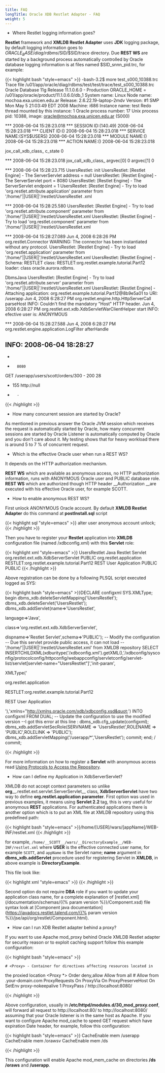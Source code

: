 ```yaml
---
title: FAQ
longTitle: Oracle XDB Restlet Adapter - FAQ
weight: 5
---
```

* Where Restlet logging information goes?

__Restlet__ framework and __XMLDB Restlet Adapter__ uses __JDK__ logging package, by default logging information goes to $ORACLE_BASE/diag/rdbms/$SID/$SID/trace directory.
Due __REST WS__ are started by a background process automatically controlled by Oracle database logging information is at files named $SID_snnn_pid.trc, for example:


{{< highlight bash "style=emacs" >}}
-bash-3.2$ more test_s000_10388.trc
Trace file /u01/app/oracle/diag/rdbms/test/test/trace/test_s000_10388.trc
Oracle Database 11g Release 11.1.0.6.0 - Production
ORACLE_HOME = /u01/app/oracle/product/11.1.0.6.0/db_1
System name:    Linux
Node name:      mochoa.exa.unicen.edu.ar
Release:        2.6.22.19-laptop-2mdv
Version:        #1 SMP Mon May 5 21:03:49 EDT 2008
Machine:        i686
Instance name: test
Redo thread mounted by this instance: 1
Oracle process number: 17
Unix process pid: 10388, image: oracle@mochoa.exa.unicen.edu.ar (S000)


*** 2008-06-04 15:28:23.018
*** SESSION ID:(140.49) 2008-06-04 15:28:23.018
*** CLIENT ID:() 2008-06-04 15:28:23.018
*** SERVICE NAME:(SYS$USERS) 2008-06-04 15:28:23.018
*** MODULE NAME:() 2008-06-04 15:28:23.018
*** ACTION NAME:() 2008-06-04 15:28:23.018


jox_call_xdb_class_ c_state 0


*** 2008-06-04 15:28:23.018
jox_call_xdb_class_ argvec[0] 0 argvec[1] 0


*** 2008-06-04 15:28:23.715
UsersRestlet: init
UsersRestlet: [Restlet Engine] - The ServerServlet address = null
UsersRestlet: [Restlet Engine] - The ServerServlet port = 8080
UsersRestlet: [Restlet Engine] - The ServerServlet endpoint = 1
UsersRestlet: [Restlet Engine] - Try to load 'org.restlet.attribute.application'
parameter from '/home/'||USER||'/restlet/UsersRestlet
.xml


*** 2008-06-04 15:28:25.580
UsersRestlet: [Restlet Engine] - Try to load 'org.restlet.attribute.component' parameter from '/home/'||USER||'/restlet/UsersRestlet.xml
UsersRestlet: [Restlet Engine] - Try to load 'org.restlet.component' parameter from '/home/'||USER||'/restlet/UsersRestlet.xml


*** 2008-06-04 15:28:27.089
Jun 4, 2008 6:28:26 PM org.restlet.Connector <init>
WARNING: The connector has been instantiated without any protocol.
UsersRestlet: [Restlet Engine] - Try to load 'org.restlet.application' parameter
from '/home/'||USER||'/restlet/UsersRestlet.xml
UsersRestlet: [Restlet Engine] - Schema: RESTLET class:
RESTLET:org.restlet.example.tutorial.Part12 loader: class oracle.aurora.rdbms.

DbmsJava
UsersRestlet: [Restlet Engine] - Try to load 'org.restlet.attribute.server'
parameter from '/home/'||USER||'/restlet/UsersRestlet.xml
UsersRestlet: [Restlet Engine] - Attaching application:
org.restlet.example.tutorial.Part12@8b9e5a01 to URI: /userapp
Jun 4, 2008 6:28:27 PM org.restlet.engine.http.HttpServerCall parseHost
INFO: Couldn't find the mandatory "Host" HTTP header.
Jun 4, 2008 6:28:27 PM org.restlet.ext.xdb.XdbServletWarClientHelper start
INFO: efective user is: ANONYMOUS


*** 2008-06-04 15:28:27.588
Jun 4, 2008 6:28:27 PM org.restlet.engine.application.LogFilter afterHandle

INFO: 2008-06-04
18:28:27
-
-
-       8080
GET
/userapp/users/scott/orders/300 -
200     28
-    155
http://null
-       -
{{< /highlight >}}


* How many concurrent session are started by Oracle?


As mentioned in previous answer the Oracle JVM session which receives the request is automatically started by Oracle, how many concurrent sessions are started by Oracle Listener is automatically computed by Oracle and you don't care about it. My testing shows that for heavy workload there is around 5 to 7 % of concurrent request.


* Which is the effective Oracle user when run a REST WS?


It depends on the HTTP authorization mechanism.

__REST WS__ which are available as anonymous access, no HTTP authorization information, runs with ANONYMOUS Oracle user and PUBLIC database role.
__REST WS__ which are authorized though HTTP header __Authorization __are executed with his effective Oracle user, for example SCOTT.


* How to enable anonymous REST WS?


First unlock ANONYMOUS Oracle account. By default __XMLDB Restlet Adapter__ do this command at __postInstall.sql__ script


{{< highlight sql "style=emacs" >}} alter user anonymous account unlock;
{{< /highlight >}}


Then you have to register your __Restlet__ application into __XMLDB__ configuration file (named /xdbconfig.xml) with this __Servlet__ role:


{{< highlight xml "style=emacs" >}}<servlet xmlns="http://xmlns.oracle.com/xdb/xdbconfig.xsd">
    <servlet-name>UsersRestlet</servlet-name>
    <servlet-language>Java</servlet-language>
    <display-name>Restlet Servlet</display-name>
    <servlet-class>org.restlet.ext.xdb.XdbServerServlet</servlet-class>
    <servlet-schema>PUBLIC</servlet-schema>
    <init-param xmlns="http://xmlns.oracle.com/xdb/xdbconfig.xsd">
        <param-name>org.restlet.application</param-name>
        <param-value>RESTLET:org.restlet.example.tutorial.Part12</param-value>
        <description>REST User Application</description>
    </init-param>
    <security-role-ref xmlns="http://xmlns.oracle.com/xdb/xdbconfig.xsd">
        <description />
        <role-name>PUBLIC</role-name>
        <role-link>PUBLIC</role-link>
    </security-role-ref>
</servlet>
{{< /highlight >}}


Above registration can be done by a following PLSQL script executed logged as SYS:


{{< highlight bash "style=emacs" >}}DECLARE
  configxml SYS.XMLType;
begin
  dbms_xdb.deleteServletMapping(&apos;UsersRestlet&apos;);
  dbms_xdb.deleteServlet(&apos;UsersRestlet&apos;);
  dbms_xdb.addServlet(name=>&apos;UsersRestlet&apos;,

 language=>&apos;Java&apos;,

class=>&apos;org.restlet.ext.xdb.XdbServerServlet&apos;,

 dispname=>&apos;Restlet
Servlet&apos;,schema=>&apos;PUBLIC&apos;);
  -- Modify the configuration
  -- Due this servlet provide public access, it can not load
  -- &apos;/home/&apos;||USER||&apos;/restlet/UsersRestlet.xml&apos; from XMLDB repository
  SELECT
INSERTCHILDXML(xdburitype(&apos;/xdbconfig.xml&apos;).getXML(),&apos;/xdbconfig/sysconfig/protocolconfig/httpconfig/webappconfig/servletconfig/servlet-list/servlet[servlet-name=&quot;UsersRestlet&quot;]&apos;,&apos;init-param&apos;,

  XMLType(&apos;<init-param xmlns=&quot;http://xmlns.oracle.com/xdb/xdbconfig.xsd&quot;>


 <param-name>org.restlet.application</param-name>


<param-value>RESTLET:org.restlet.example.tutorial.Part12</param-value>


 <description>REST User Application</description>


</init-param>&apos;),&apos;xmlns=&quot;http://xmlns.oracle.com/xdb/xdbconfig.xsd&quot;&apos;) INTO
configxml
  FROM DUAL;
  -- Update the configuration to use the modified version
  --I got this error at this line :
  dbms_xdb.cfg_update(configxml);
  dbms_xdb.addServletSecRole(SERVNAME => &apos;UsersRestlet&apos;,ROLENAME =>
&apos;PUBLIC&apos;,ROLELINK => &apos;PUBLIC&apos;);
  dbms_xdb.addServletMapping(&apos;/userapp/*&apos;,&apos;UsersRestlet&apos;);
  commit;
end;
/
commit;

{{< /highlight >}}


For more information on how to register a __Servlet__ with anonymous access read
[Using Protocols to Access the Repository](http://download.oracle.com/docs/cd/B28359_01/appdev.111/b28369/xdb22pro.htm#CHDHAGBF).


* How can I define my Application in XdbServerServlet?

XMLDB do not accept context parameters so unlike __org____.restlet.ext.servlet.ServerServlet__ class, __XdbServerServlet__ have two way to define __org.restlet.application parameter__.
First option was used in previous examples, it means using __Servlet 2.2 <init-param>__ tag, this is very useful for anonymous __REST__ applications.
For authenticated applications there is another option which is to put an XML file at XMLDB repository using this predefined path:


{{< highlight bash "style=emacs" >}}/home/[USER]/wars/[appName]/WEB-INF/restlet.xml
{{< /highlight >}}


for example, `/home/__SCOTT__/wars/__DirectoryExample__/WEB-INF/restlet.xml` where __USER__ is the effective connected user name, for example `SCOTT`, and `appName` is the Servlet name; __name__ argument in __dbms_xdb.addServlet__ procedure used for registering Servlet in __XMLDB__, in above example is __DirectoryExample__.


This file look like:


{{< highlight xml "style=emacs" >}}<component>
    <defaultHost>
         <attach uriPattern="/root/" targetClass="org.restlet.test.xdb.DirectoryApplication"/>
    </defaultHost>
    <statusService enabled="true" contactEmail="mochoa@ieee.org"/>
</component>
{{< /highlight >}}


Second option do not require __DBA__ role if you want to update your application class name, for a complete explanation of [restlet.xml](/documentation/schemas/{{% param version %}}/Component.xsd) file syntax look at [Component java documentation](https://javadocs.restlet.talend.com/{{% param version %}}/jse/api/org/restlet/Component.html).


* How can I run XDB Restlet adapter behind a proxy?


If you want to use Apache mod_proxy behind Oracle XMLDB Restlet adapter for security reason or to exploit caching support follow this example configuration:


{{< highlight bash "style=emacs" >}}<IfModule mod_proxy.c>


    # <Proxy> - Container for directives affecting resources located in
the proxied location
    <Proxy *>
        Order deny,allow
        Allow from all
    #    Allow from .your-domain.com
    </Proxy>
    ProxyRequests On
    ProxyVia On
    ProxyPreserveHost On
    SetEnv proxy-nokeepalive 1
    ProxyPass / http://localhost:8080/
</IfModule>

{{< /highlight >}}

Above configuration, usually in __/etc/httpd/modules.d/30_mod_proxy.conf__, will forward all request to http://localhost:80/ to http://localhost:8080/ assuming that your Oracle listener is in the same host as Apache.
If you want to configure Apache mod_cache to speed GET request which have expiration Date header, for example, follow this configuration:


{{< highlight bash "style=emacs" >}}<IfModule mod_cache.c>
    CacheEnable mem /userapp
    CacheEnable mem /orawsv
    CacheEnable mem /ds
</IfModule>

{{< /highlight >}}


This configuration will enable Apache mod_mem_cache on directories __/ds__ __/oraws__ and __/userapp__.
